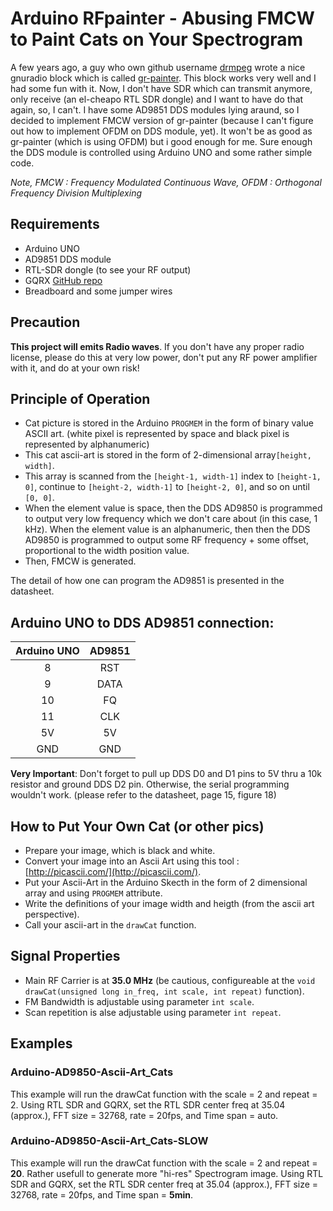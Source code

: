 # Arduino RFpainter - Abusing FMCW to Paint Cats on Your Spectrogram
A few years ago, a guy who own github username [drmpeg](https://github.com/drmpeg) wrote a nice gnuradio block which is called [gr-painter](https://github.com/drmpeg/gr-paint). This block works very well and I had some fun with it. Now, I don't have SDR which can transmit anymore, only receive (an el-cheapo RTL SDR dongle) and I want to have do that again, so, I can't. I have some AD9851 DDS modules lying araund, so I decided to implement FMCW version of gr-painter (because I can't figure out how to implement OFDM on DDS module, yet). It won't be as good as gr-painter (which is using OFDM) but i good enough for me. Sure enough the DDS module is controlled using Arduino UNO and some rather simple code.

*Note, FMCW : Frequency Modulated Continuous Wave, OFDM : Orthogonal Frequency Division Multiplexing*

## Requirements
* Arduino UNO
* AD9851 DDS module
* RTL-SDR dongle (to see your RF output)
* GQRX [GitHub repo](https://github.com/csete/gqrx/)
* Breadboard and some jumper wires

## Precaution
**This project will emits Radio waves**. If you don't have any proper radio license, please do this at very low power, don't put any RF power amplifier with it, and do at your own risk!

## Principle of Operation
* Cat picture is stored in the Arduino `PROGMEM` in the form of binary value ASCII art. (white pixel is represented by space and black pixel is represented by alphanumeric)
* This cat ascii-art is stored in the form of 2-dimensional array`[height, width]`.
* This array is scanned from the `[height-1, width-1]` index to `[height-1, 0]`, continue to `[height-2, width-1]` to `[height-2, 0]`, and so on until `[0, 0]`.
* When the element value is space, then the DDS AD9850 is programmed to output very low frequency which we don't care about (in this case, 1 kHz). When the element value is an alphanumeric, then then the DDS AD9850 is programmed to output some RF frequency + some offset, proportional to the width position value.
* Then, FMCW is generated.

The detail of how one can program the AD9851 is presented in the datasheet.

## Arduino UNO to DDS AD9851 connection:
|Arduino UNO |AD9851   |
|:----------:|:-------:|
|8           |RST      |
|9           |DATA     |
|10          |FQ       |
|11          |CLK      |
|5V          |5V       |
|GND         |GND      |

**Very Important**: Don't forget to pull up DDS D0 and D1 pins to 5V thru a 10k resistor and ground DDS D2 pin. Otherwise, the serial programming wouldn't work. (please refer to the datasheet, page 15, figure 18)

## How to Put Your Own Cat (or other pics)
* Prepare your image, which is black and white.
* Convert your image into an Ascii Art using this tool : [http://picascii.com/](http://picascii.com/).
* Put your Ascii-Art in the Arduino Skecth in the form of 2 dimensional array and using `PROGMEM` attribute.
* Write the definitions of your image width and heigth (from the ascii art perspective).
* Call your ascii-art in the `drawCat` function.

## Signal Properties
* Main RF Carrier is at **35.0 MHz** (be cautious, configureable at the `void drawCat(unsigned long in_freq, int scale, int repeat)` function).
* FM Bandwidth is adjustable using parameter `int scale`.
* Scan repetition is alse adjustable using parameter `int repeat`.

## Examples
### Arduino-AD9850-Ascii-Art_Cats
This example will run the drawCat function with the scale = 2 and repeat = 2. Using RTL SDR and GQRX, set the RTL SDR center freq at 35.04 (approx.), FFT size = 32768, rate = 20fps, and Time span = auto.

### Arduino-AD9850-Ascii-Art_Cats-SLOW
This example will run the drawCat function with the scale = 2 and repeat = **20**. Rather usefull to generate more "hi-res" Spectrogram image. Using RTL SDR and GQRX, set the RTL SDR center freq at 35.04 (approx.), FFT size = 32768, rate = 20fps, and Time span = **5min**.
